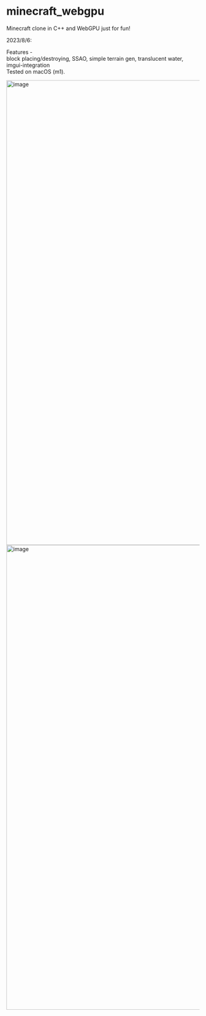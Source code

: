 # minecraft_webgpu
Minecraft clone in C++ and WebGPU just for fun!  

2023/8/6:  

Features -  
block placing/destroying, SSAO, simple terrain gen, translucent water, imgui-integration  
Tested on macOS (m1).

<img width="1212" alt="image" src="https://github.com/williamhCode/minecraft_webgpu/assets/83525937/61824789-42f3-4cb6-8c17-7f6b0d977d4c">
<img width="1212" alt="image" src="https://github.com/williamhCode/minecraft_webgpu/assets/83525937/709b864c-8608-47e1-bc86-9c289286b653">
